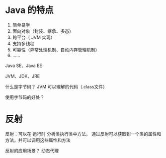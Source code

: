 # Java 的特点

1. 简单易学
2. 面向对象（封装、继承、多态）
3. 跨平台（ JVM 实现）
4. 支持多线程
5. 可靠性（异常处理机制、自动内存管理机制）
6. ……

Java SE、Java EE

JVM、JDK、JRE

什么是字节码？
JVM 可以理解的代码（.class文件）

使用字节码的好处？


# 反射

反射：可以在 运行时 分析类执行类中方法。
通过反射可以获取到一个类的属性和方法，并可以调用这些属性和方法

反射的应用场景？
动态代理

